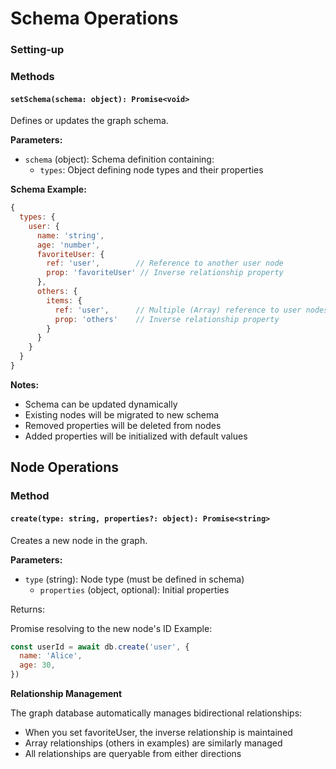 # Schema Operations

### Setting-up

### Methods

#### `setSchema(schema: object): Promise<void>`

Defines or updates the graph schema.

**Parameters:**

- `schema` (object): Schema definition containing:
  - `types`: Object defining node types and their properties

**Schema Example:**

```js
{
  types: {
    user: {
      name: 'string',
      age: 'number',
      favoriteUser: {
        ref: 'user',        // Reference to another user node
        prop: 'favoriteUser' // Inverse relationship property
      },
      others: {
        items: {
          ref: 'user',      // Multiple (Array) reference to user nodes
          prop: 'others'    // Inverse relationship property
        }
      }
    }
  }
}
```

**Notes:**

- Schema can be updated dynamically
- Existing nodes will be migrated to new schema
- Removed properties will be deleted from nodes
- Added properties will be initialized with default values

## Node Operations

### Method

#### `create(type: string, properties?: object): Promise<string>`

Creates a new node in the graph.

**Parameters:**

- `type` (string): Node type (must be defined in schema)
  - `properties` (object, optional): Initial properties

Returns:

Promise resolving to the new node's ID
Example:

```javascript
const userId = await db.create('user', {
  name: 'Alice',
  age: 30,
})
```

**Relationship Management**

The graph database automatically manages bidirectional relationships:

- When you set favoriteUser, the inverse relationship is maintained
- Array relationships (others in examples) are similarly managed
- All relationships are queryable from either directions
